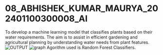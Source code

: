 # 08_ABHISHEK_KUMAR_MAURYA_202401100300008_AI
To develop a machine learning model that classifies plants based on their water requirements. The aim is to assist in efficient gardening and agricultural planning by understanding water needs from plant features.
![OUTPUT](https://github.com/user-attachments/assets/105eccfd-9e32-4269-a32d-22cff185dd9b)
![graph](https://github.com/user-attachments/assets/2aa551a7-94e6-454a-b227-a0f1b919f851)
Agorithm used is Random Forest Classifiers.

